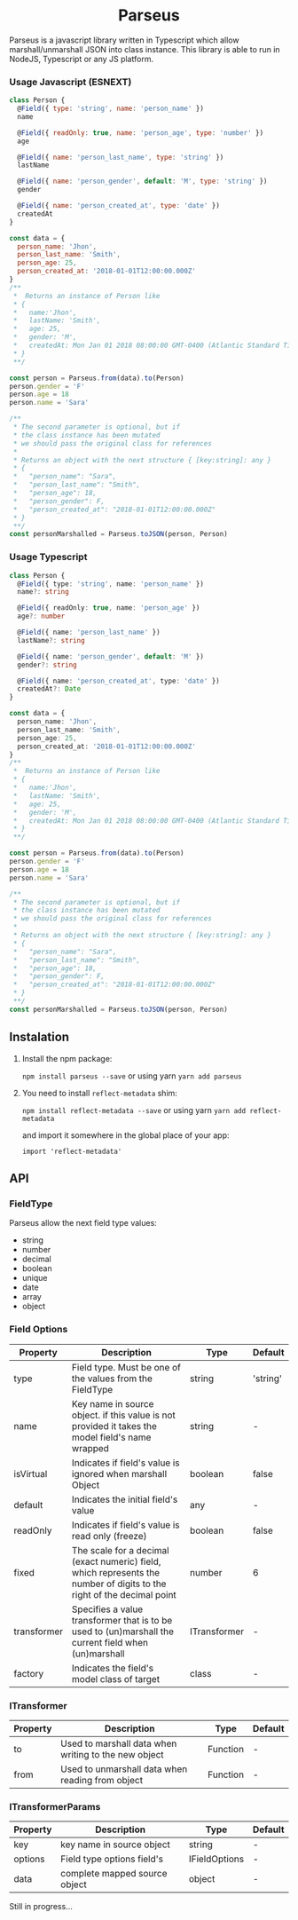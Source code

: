 <h1 align="center">Parseus</h1>

Parseus is a javascript library written in Typescript which allow marshall/unmarshall JSON into class instance. This library is able to run in NodeJS, Typescript or any JS platform.

### Usage Javascript (ESNEXT)

```javascript
class Person {
  @Field({ type: 'string', name: 'person_name' })
  name

  @Field({ readOnly: true, name: 'person_age', type: 'number' })
  age

  @Field({ name: 'person_last_name', type: 'string' })
  lastName

  @Field({ name: 'person_gender', default: 'M', type: 'string' })
  gender

  @Field({ name: 'person_created_at', type: 'date' })
  createdAt
}

const data = {
  person_name: 'Jhon',
  person_last_name: 'Smith',
  person_age: 25,
  person_created_at: '2018-01-01T12:00:00.000Z'
}
/**
 *  Returns an instance of Person like
 * {
 *   name:'Jhon',
 *   lastName: 'Smith',
 *   age: 25,
 *   gender: 'M',
 *   createdAt: Mon Jan 01 2018 08:00:00 GMT-0400 (Atlantic Standard Time) {}
 * }
 **/

const person = Parseus.from(data).to(Person)
person.gender = 'F'
person.age = 18
person.name = 'Sara'

/**
 * The second parameter is optional, but if
 * the class instance has been mutated
 * we should pass the original class for references
 *
 * Returns an object with the next structure { [key:string]: any }
 * {
 *   "person_name": "Sara",
 *   "person_last_name": "Smith",
 *   "person_age": 18,
 *   "person_gender": F,
 *   "person_created_at": "2018-01-01T12:00:00.000Z"
 * }
 **/
const personMarshalled = Parseus.toJSON(person, Person)
```

### Usage Typescript

```typescript
class Person {
  @Field({ type: 'string', name: 'person_name' })
  name?: string

  @Field({ readOnly: true, name: 'person_age' })
  age?: number

  @Field({ name: 'person_last_name' })
  lastName?: string

  @Field({ name: 'person_gender', default: 'M' })
  gender?: string

  @Field({ name: 'person_created_at', type: 'date' })
  createdAt?: Date
}

const data = {
  person_name: 'Jhon',
  person_last_name: 'Smith',
  person_age: 25,
  person_created_at: '2018-01-01T12:00:00.000Z'
}
/**
 *  Returns an instance of Person like
 * {
 *   name:'Jhon',
 *   lastName: 'Smith',
 *   age: 25,
 *   gender: 'M',
 *   createdAt: Mon Jan 01 2018 08:00:00 GMT-0400 (Atlantic Standard Time) {}
 * }
 **/

const person = Parseus.from(data).to(Person)
person.gender = 'F'
person.age = 18
person.name = 'Sara'

/**
 * The second parameter is optional, but if
 * the class instance has been mutated
 * we should pass the original class for references
 *
 * Returns an object with the next structure { [key:string]: any }
 * {
 *   "person_name": "Sara",
 *   "person_last_name": "Smith",
 *   "person_age": 18,
 *   "person_gender": F,
 *   "person_created_at": "2018-01-01T12:00:00.000Z"
 * }
 **/
const personMarshalled = Parseus.toJSON(person, Person)
```

<h2>Instalation</h2>

1. Install the npm package:

   `npm install parseus --save` or using yarn `yarn add parseus`

2. You need to install `reflect-metadata` shim:

   `npm install reflect-metadata --save` or using yarn `yarn add reflect-metadata` 
  
    and import it somewhere in the global place of your app:

    `import 'reflect-metadata'`


<h2>API</h2>

<h3>FieldType</h3>
Parseus allow the next field type values: 
<ul>
  <li>string</li>
  <li>number</li>
  <li>decimal</li>
  <li>boolean</li>
  <li>unique</li>
  <li>date</li>
  <li>array</li>
  <li>object</li>
</ul>

<h3>Field Options</h3>

| Property    | Description                                                                                                            | Type         | Default  |
| ----------- | ---------------------------------------------------------------------------------------------------------------------- | ------------ | -------- |
| type        | Field type. Must be one of the values from the FieldType                                                               | string       | 'string' |
| name        | Key name in source object. if this value is not provided it takes the model field's name wrapped                       | string       | -        |
| isVirtual   | Indicates if field's value is ignored when marshall Object                                                             | boolean      | false    |
| default     | Indicates the initial field's value                                                                                    | any          | -        |
| readOnly    | Indicates if field's value is read only (freeze)                                                                       | boolean      | false    |
| fixed       | The scale for a decimal (exact numeric) field, which represents the number of digits to the right of the decimal point | number       | 6        |
| transformer | Specifies a value transformer that is to be used to (un)marshall the current field when (un)marshall                   | ITransformer | -        |
| factory     | Indicates the field's model class of target                                                                            | class        | -        |

<h3>ITransformer</h3>

| Property | Description                                          | Type     | Default |
| -------- | ---------------------------------------------------- | -------- | ------- |
| to       | Used to marshall data when writing to the new object | Function | -       |
| from     | Used to unmarshall data when reading from object     | Function | -       |

<h3>ITransformerParams</h3>

| Property | Description                   | Type          | Default |
| -------- | ----------------------------- | ------------- | ------- |
| key      | key name in source object     | string        | -       |
| options  | Field type options field's    | IFieldOptions | -       |
| data     | complete mapped source object | object        | -       |

Still in progress...
